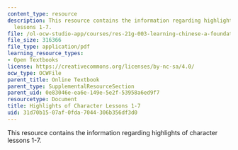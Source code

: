 ```yaml
---
content_type: resource
description: This resource contains the information regarding highlights of character
  lessons 1-7.
file: /ol-ocw-studio-app/courses/res-21g-003-learning-chinese-a-foundation-course-in-mandarin-spring-2011/31d70b1507af0fda7044306b356df3d0_MITRES_21G_003S11_char_hts.pdf
file_size: 316366
file_type: application/pdf
learning_resource_types:
- Open Textbooks
license: https://creativecommons.org/licenses/by-nc-sa/4.0/
ocw_type: OCWFile
parent_title: Online Textbook
parent_type: SupplementalResourceSection
parent_uid: 0e83046e-ea6e-149e-5e2f-53958a6ed9f7
resourcetype: Document
title: Highlights of Character Lessons 1-7
uid: 31d70b15-07af-0fda-7044-306b356df3d0
---
```

This resource contains the information regarding highlights of character lessons 1-7.
